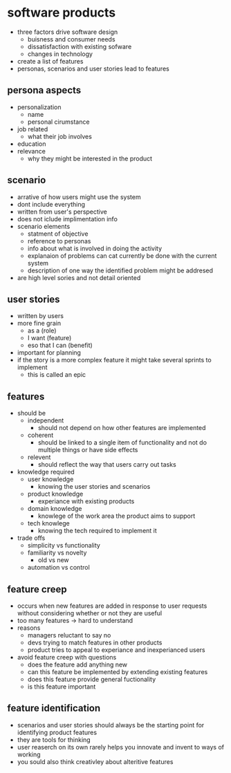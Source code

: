 # software products
- three factors drive software design
    - buisness and consumer needs
    - dissatisfaction with existing sofware
    - changes in technology 
- create a list of features 
- personas, scenarios and user stories lead to features 

## persona aspects
- personalization 
    - name
    - personal cirumstance 
- job related 
    - what their job involves
- education
- relevance 
    - why they might be interested in the product 

## scenario
- arrative of how users might use the system
- dont include everything
- written from user's perspective
- does not iclude implimentation info
- scenario elements
    - statment of objective
    - reference to personas
    - info about what is involved in doing the activity 
    - explanaion of problems can cat currently be done with the current system
    - description of one way the identified problem might be addresed 
- are high level sories and not detail oriented 

## user stories
- written by users
- more fine grain 
    - as a (role)
    - I want (feature)
    - eso that I can (benefit)
- important for planning
- if the story is a more complex feature it might take several sprints to implement
    - this is called an epic 

## features
- should be 
    - independent
        - should not depend on how other features are implemented 
    - coherent 
        - should be linked to a single item of functionality and not do multiple things or have side effects
    - relevent
        - should reflect the way that users carry out tasks
- knowledge required
    - user knowledge 
        - knowing the user stories and scenarios
    - product knowledge
        - experiance with existing products 
    - domain knowledge 
        - knowlege of the work area the product aims to support 
    - tech knowlege 
        - knowing the tech required to implement it
- trade offs
    - simplicity vs functionality
    - familiarity vs novelty 
        - old vs new
    - automation vs control 

## feature creep
- occurs when new features are added in response to user requests without considering whether or not they are useful 
- too many features -> hard to understand 
- reasons
    - managers reluctant to say no
    - devs trying to match features in other products
    - product tries to appeal to experiance and inexperianced users 
- avoid feature creep with questions
    -  does the feature add anything new 
    - can this feature be implemented by extending existing features 
    - does this feature provide general fuctionality 
    - is this feature important 

## feature identification
- scenarios and user stories should always be the starting point for identifying product features 
- they are tools for thinking 
- user reaserch on its own rarely helps you innovate and invent to ways of working 
- you sould also think creativley about alteritive features 